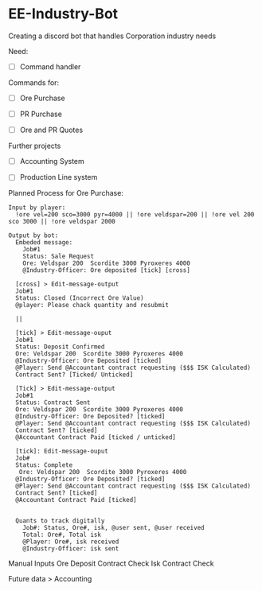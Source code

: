 # EE-Industry-Bot
Creating a discord bot that handles Corporation industry needs

Need:
- [ ] Command handler 

Commands for: 
- [ ] Ore Purchase
- [ ] PR Purchase
- [ ] Ore and PR Quotes
  
  
Further projects
- [ ] Accounting System
- [ ] Production Line system
  
  
Planned Process for Ore Purchase: 
```
Input by player: 
  !ore vel=200 sco=3000 pyr=4000 || !ore veldspar=200 || !ore vel 200 sco 3000 || !ore veldspar 2000
  
Output by bot:
  Embeded message: 
    Job#1
    Status: Sale Request
    Ore: Veldspar 200  Scordite 3000 Pyroxeres 4000
    @Industry-Officer: Ore deposited [tick] [cross]
    
  [cross] > Edit-message-output
  Job#1
  Status: Closed (Incorrect Ore Value)
  @player: Please chack quantity and resubmit
  
  ||
  
  [tick] > Edit-message-ouput
  Job#1
  Status: Deposit Confirmed
  Ore: Veldspar 200  Scordite 3000 Pyroxeres 4000
  @Industry-Officer: Ore Deposited [ticked]
  @Player: Send @Accountant contract requesting ($$$ ISK Calculated)
  Contract Sent? [Ticked/ Unticked]
  
  [Tick] > Edit-message-output
  Job#1
  Status: Contract Sent
  Ore: Veldspar 200  Scordite 3000 Pyroxeres 4000
  @Industry-Officer: Ore Deposited? [ticked]
  @Player: Send @Accountant contract requesting ($$$ ISK Calculated)
  Contract Sent? [ticked]
  @Accountant Contract Paid [ticked / unticked]
  
  [tick]: Edit-message-ouput
  Job#
  Status: Complete
   Ore: Veldspar 200  Scordite 3000 Pyroxeres 4000
  @Industry-Officer: Ore Deposited? [ticked]
  @Player: Send @Accountant contract requesting ($$$ ISK Calculated)
  Contract Sent? [ticked]
  @Accountant Contract Paid [ticked]
  
  
  Quants to track digitally
    Job#: Status, Ore#, isk, @user sent, @user received 
    Total: Ore#, Total isk
    @Player: Ore#, isk received
    @Industry-Officer: isk sent
  ```
  Manual Inputs
    Ore Deposit Contract
    Check
    Isk Contract
    Check

  Future data > Accounting
  
  
  
